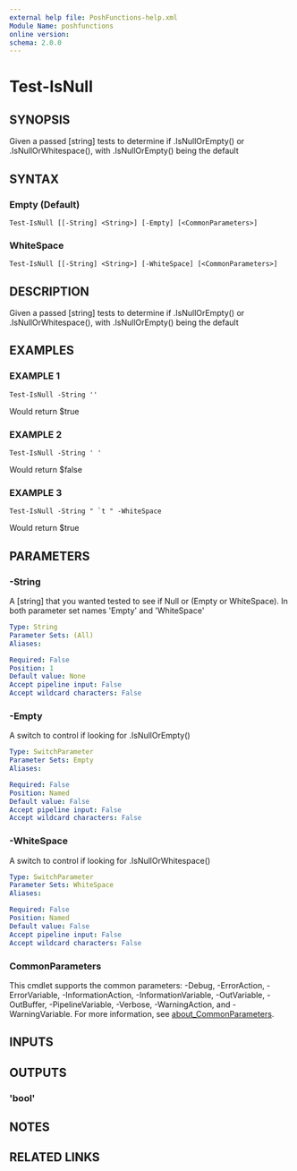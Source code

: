 ```yaml
---
external help file: PoshFunctions-help.xml
Module Name: poshfunctions
online version:
schema: 2.0.0
---
```


# Test-IsNull

## SYNOPSIS
Given a passed \[string\] tests to determine if .IsNullOrEmpty() or .IsNullOrWhitespace(), with .IsNullOrEmpty() being the default

## SYNTAX

### Empty (Default)
```
Test-IsNull [[-String] <String>] [-Empty] [<CommonParameters>]
```

### WhiteSpace
```
Test-IsNull [[-String] <String>] [-WhiteSpace] [<CommonParameters>]
```

## DESCRIPTION
Given a passed \[string\] tests to determine if .IsNullOrEmpty() or .IsNullOrWhitespace(), with .IsNullOrEmpty() being the default

## EXAMPLES

### EXAMPLE 1
```
Test-IsNull -String ''
```

Would return
$true

### EXAMPLE 2
```
Test-IsNull -String ' '
```

Would return
$false

### EXAMPLE 3
```
Test-IsNull -String " `t " -WhiteSpace
```

Would return
$true

## PARAMETERS

### -String
A \[string\] that you wanted tested to see if Null or (Empty or WhiteSpace).
In both parameter set names 'Empty' and 'WhiteSpace'

```yaml
Type: String
Parameter Sets: (All)
Aliases:

Required: False
Position: 1
Default value: None
Accept pipeline input: False
Accept wildcard characters: False
```

### -Empty
A switch to control if looking for .IsNullOrEmpty()

```yaml
Type: SwitchParameter
Parameter Sets: Empty
Aliases:

Required: False
Position: Named
Default value: False
Accept pipeline input: False
Accept wildcard characters: False
```

### -WhiteSpace
A switch to control if looking for .IsNullOrWhitespace()

```yaml
Type: SwitchParameter
Parameter Sets: WhiteSpace
Aliases:

Required: False
Position: Named
Default value: False
Accept pipeline input: False
Accept wildcard characters: False
```

### CommonParameters
This cmdlet supports the common parameters: -Debug, -ErrorAction, -ErrorVariable, -InformationAction, -InformationVariable, -OutVariable, -OutBuffer, -PipelineVariable, -Verbose, -WarningAction, and -WarningVariable. For more information, see [about_CommonParameters](http://go.microsoft.com/fwlink/?LinkID=113216).

## INPUTS

## OUTPUTS

### 'bool'
## NOTES

## RELATED LINKS
